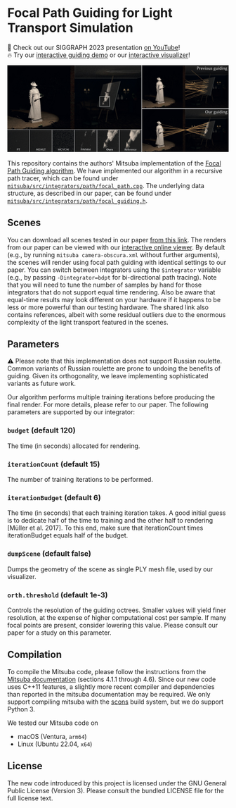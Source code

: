 # Focal Path Guiding for Light Transport Simulation

🍿 Check out our SIGGRAPH 2023 presentation [on YouTube](https://youtu.be/2gMt0WzSVpM)!  
🔥 Try our [interactive guiding demo](https://graphics.cg.uni-saarland.de/papers/focal-guiding/simulator.html) or our [interactive visualizer](https://graphics.cg.uni-saarland.de/papers/focal-guiding/visualizer.html)!

![Teaser](/assets/teaser.jpg)

This repository contains the authors' Mitsuba implementation of the 
[Focal Path Guiding algorithm](https://graphics.cg.uni-saarland.de/publications/rath-2023-focal-guiding.html).
We have implemented our algorithm in a recursive path tracer, which can be found under [`mitsuba/src/integrators/path/focal_path.cpp`](mitsuba/src/integrators/path/focal_path.cpp).
The underlying data structure, as described in our paper, can be found under [`mitsuba/src/integrators/path/focal_guiding.h`](mitsuba/src/integrators/path/focal_guiding.h).

## Scenes
You can download all scenes tested in our paper [from this link](https://oc.cs.uni-saarland.de/owncloud/index.php/s/DQmRgNBQooPaE8A).
The renders from our paper can be viewed with our [interactive online viewer](https://graphics.cg.uni-saarland.de/papers/focal-guiding/).
By default (e.g., by running `mitsuba camera-obscura.xml` without further arguments), the scenes will render using focal path guiding with identical settings to our paper.
You can switch between integrators using the `$integrator` variable (e.g., by passing `-Dintegrator=bdpt` for bi-directional path tracing).
Note that you will need to tune the number of samples by hand for those integrators that do not support equal time rendering.
Also be aware that equal-time results may look different on your hardware if it happens to be less or more powerful than our testing hardware.
The shared link also contains references, albeit with some residual outliers due to the enormous complexity of the light transport featured in the scenes.

## Parameters

⚠️ Please note that this implementation does not support Russian roulette. Common variants of Russian roulette are prone to undoing the benefits of guiding. Given its orthogonality, we leave implementing sophisticated variants as future work.

Our algorithm performs multiple training iterations before producing the final render. For more details, please refer to our paper.
The following parameters are supported by our integrator:

### `budget` (default 120)
The time (in seconds) allocated for rendering.

### `iterationCount` (default 15)
The number of training iterations to be performed.

### `iterationBudget` (default 6)
The time (in seconds) that each training iteration takes.
A good initial guess is to dedicate half of the time to training and the other half to rendering [Müller et al. 2017].
To this end, make sure that iterationCount times iterationBudget equals half of the budget.

### `dumpScene` (default false)
Dumps the geometry of the scene as single PLY mesh file, used by our visualizer.

### `orth.threshold` (default 1e-3)
Controls the resolution of the guiding octrees. Smaller values will yield finer resolution,
at the expense of higher computational cost per sample.
If many focal points are present, consider lowering this value.
Please consult our paper for a study on this parameter.

## Compilation

To compile the Mitsuba code, please follow the instructions from the [Mitsuba documentation](http://mitsuba-renderer.org/docs.html) (sections 4.1.1 through 4.6). Since our new code uses C++11 features, a slightly more recent compiler and dependencies than reported in the mitsuba documentation may be required. We only support compiling mitsuba with the [scons](https://www.scons.org) build system, but we do support Python 3.

We tested our Mitsuba code on
- macOS (Ventura, `arm64`)
- Linux (Ubuntu 22.04, `x64`)

## License

The new code introduced by this project is licensed under the GNU General Public License (Version 3). Please consult the bundled LICENSE file for the full license text.
